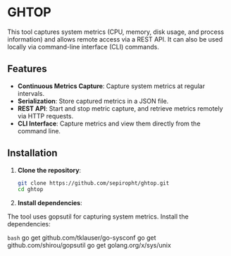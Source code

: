 # GHTOP

This tool captures system metrics (CPU, memory, disk usage, and process information) and allows remote access via a REST API. It can also be used locally via command-line interface (CLI) commands.

## Features

- **Continuous Metrics Capture**: Capture system metrics at regular intervals.
- **Serialization**: Store captured metrics in a JSON file.
- **REST API**: Start and stop metric capture, and retrieve metrics remotely via HTTP requests.
- **CLI Interface**: Capture metrics and view them directly from the command line.

## Installation

1. **Clone the repository**:

   ```bash
   git clone https://github.com/sepiropht/ghtop.git
   cd ghtop
   ```

2. **Install dependencies**:

The tool uses gopsutil for capturing system metrics. Install the dependencies:

```bash```
go get github.com/tklauser/go-sysconf
go get github.com/shirou/gopsutil
go get golang.org/x/sys/unix
```

